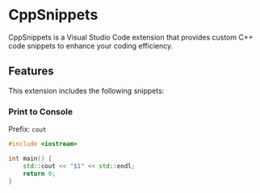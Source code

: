 # CppSnippets

CppSnippets is a Visual Studio Code extension that provides custom C++ code snippets to enhance your coding efficiency.

## Features

This extension includes the following snippets:

### Print to Console

Prefix: `cout`

```cpp
#include <iostream>

int main() {
    std::cout << "$1" << std::endl;
    return 0;
}
